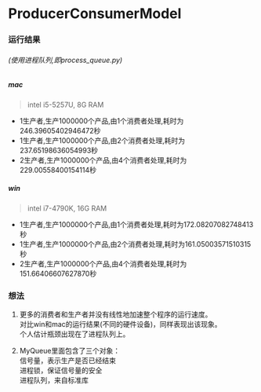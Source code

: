 # ProducerConsumerModel

### 运行结果
###### (使用进程队列,即process_queue.py)
##### mac
> intel i5-5257U, 8G RAM
- 1生产者,生产1000000个产品,由1个消费者处理,耗时为246.39605402946472秒
- 1生产者,生产1000000个产品,由2个消费者处理,耗时为237.65198636054993秒
- 2生产者,生产1000000个产品,由4个消费者处理,耗时为229.00558400154114秒

##### win
> intel i7-4790K, 16G RAM
- 1生产者,生产1000000个产品,由1个消费者处理,耗时为172.08207082748413秒
- 1生产者,生产1000000个产品,由2个消费者处理,耗时为161.05003571510315秒
- 2生产者,生产1000000个产品,由4个消费者处理,耗时为151.66406607627870秒

### 想法
1. 更多的消费者和生产者并没有线性地加速整个程序的运行速度。  
对比win和mac的运行结果(不同的硬件设备)，同样表现出该现象。  
个人估计瓶颈出现在了进程队列上。

2. MyQueue里面包含了三个对象：  
信号量，表示生产是否已经结束  
进程锁，保证信号量的安全  
进程队列，来自标准库
